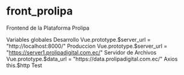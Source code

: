 # front_prolipa
Frontend de la Plataforma Prolipa

Variables globales
Desarrollo Vue.prototype.$server_url = "http://localhost:8000/"
Produccion Vue.prototype.$server_url = "https://server1.prolipadigital.com.ec/"
Servidor de Archivos Vue.prototype.$data_url = "https://data.prolipadigital.com.ec/"
Axios this.$http
Test
